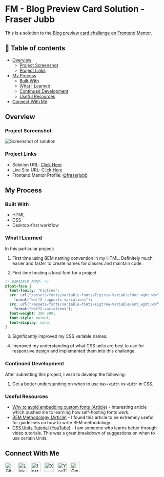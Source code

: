 # FM - Blog Preview Card Solution - Fraser Jubb

This is a solution to the [Blog preview card challenge on Frontend Mentor](https://www.frontendmentor.io/challenges/blog-preview-card-ckPaj01IcS).

## 📖 Table of contents

- [Overview](#overview)
  - [Project Screenshot](#project-screenshot)
  - [Project Links](#project-links)
- [My Process](#my-process)
  - [Built With](#built-with)
  - [What I Learned](#what-i-learned)
  - [Continued Development](#continued-development)
  - [Useful Resources](#useful-resources)
- [Connect With Me](#connect-with-me)

## Overview

### Project Screenshot

![Screenshot of solution](/images/solution-fraser.png)

### Project Links

- Solution URL: [Click Here]()
- Live Site URL: [Click Here]()
- Frontend Mentor Profile: [@fraserjubb](https://www.frontendmentor.io/profile/fraserjubb)

## My Process

### Built With

- HTML
- CSS
- Desktop-first workflow

### What I Learned

In this particular project:

1. First time using BEM naming convention in my HTML. Definitely much easier and faster to create names for classes and maintain code.

2. First time hosting a local font for a project.

```css
/* VARIABLE FONT: */
@font-face {
  font-family: "Figtree";
  src: url("/assets/fonts/variable-fonts/Figtree-VariableFont_wght.woff2")
    format("woff2 supports variations");
  src: url("/assets/fonts/variable-fonts/Figtree-VariableFont_wght.woff2")
    format("woff2-variations");
  font-weight: 300 900;
  font-style: normal;
  font-display: swap;
}
```

3. Significantly improved my CSS variable names.

4. Improved my understanding of what CSS units are best to use for responsive design and implemented them into this challenge.

### Continued Development

After submitting this project, I wish to develop the following:

1. Get a better understanding on when to use `max-width` vs `width` in CSS.

### Useful Resources

- [Why to avoid embedding custom fonts (Article)](https://thehackernews.com/2022/01/german-court-rules-websites-embedding.html) - Interesting article which pushed me to learning how self-hosting fonts work.
- [BEM Methodology (Article)](https://cssguidelin.es/#bem-like-naming) - I found this article to be extremely useful for guidelines on how to write BEM methodology.
- [CSS Units Tutorial (YouTube)](https://www.youtube.com/watch?v=N5wpD9Ov_To) - I am someone who learns better through video tutorials. This was a great breakdown of suggestions on when to use certain Units.

## Connect With Me

<a href="https://github.com/fraserjubb"><img height="30px" align="left" alt="GitHub" style="padding-right:10px" title="Github" src="https://img.shields.io/badge/github-%23121011.svg?style=plastic&logo=github&logoColor=white"/></a>
<a href="https://www.linkedin.com/in/fraser-jubb"><img height="30px" align="left" alt="LinkedIn" style="padding-right:10px" title="LinkedIn" src="https://img.shields.io/badge/linkedin-%230077B5.svg?style=plastic&logo=linkedin&logoColor=white"/></a>
<a href="https://www.instagram.com/thejubbzone/"><img height="30px" align="left" alt="Instagram" style="padding-right:10px" title="Instagram" src="https://img.shields.io/badge/Instagram-%23E4405F.svg?style=plastic&logo=Instagram&logoColor=white"/></a>
<a href="https://x.com/fraserjubb"><img height="30px" align="left" alt="X" style="padding-right:10px" title="X" src="https://img.shields.io/badge/X-%23000000.svg?style=plastic&logo=X&logoColor=white"/></a>
<a href="https://www.youtube.com/@thejubbzone2374"><img height="30px" align="left" alt="YouTube" style="padding-right:10px" title="YouTube" src="https://img.shields.io/badge/YouTube-%23FF0000.svg?style=plastic&logo=YouTube&logoColor=white"/></a>
<a href="mailto:fraserjubb.dev@gmail.com"><img height="30px" align="left" alt="Gmail" style="padding-right:10px" title="Gmail" src="https://img.shields.io/badge/Gmail-D14836?style=plastic&logo=gmail&logoColor=white"/></a>

<br/>

#
